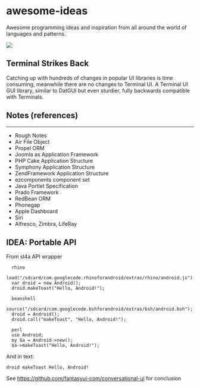 # awesome-ideas
Awesome programming ideas and inspiration from all around the world of languages and patterns.

![](https://imgs.xkcd.com/comics/standards.png)

## Terminal Strikes Back
Catching up with hundreds of changes in popular UI libraries is time consuming, meanwhile there are no changes to Terminal UI. A Terminal UI GUI library, similar to DatGUI but even sturdier, fully backwards compatible with Terminals.

## Notes (references)
----
- Rough Notes
- Air File Object
- Propel ORM
- Joomla as Application Framework
- PHP Cake Application Structure
- Symphony Application Structure
- ZendFramework Application Structure
- ezcomponents component set
- Java Portlet Specification
- Prado Framework
- RedBean ORM
- Phonegap
- Apple Dashboard
- Siri
- Alfresco, Zimbra, LifeRay

## IDEA: Portable API

From sl4a API wrapper

```
  rhino
  load("/sdcard/com.googlecode.rhinoforandroid/extras/rhino/android.js");
  var droid = new Android();
  droid.makeToast("Hello, Android!");

  beanshell
  source("/sdcard/com.googlecode.bshforandroid/extras/bsh/android.bsh");
  droid = Android();
  droid.call("makeToast", "Hello, Android!");

  perl
  use Android;
  my $a = Android->new();
  $a->makeToast("Hello, Android!");
```

And in text:

```
droid makeToast Hello, Android!

```

See https://github.com/fantasyui-com/conversational-ui for conclusion

